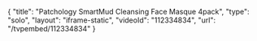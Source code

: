 {
    "title": "Patchology SmartMud Cleansing Face Masque 4pack",
    "type": "solo",
    "layout": "iframe-static",
    "videoId": "112334834",
    "url": "\/tvpembed\/112334834"
}